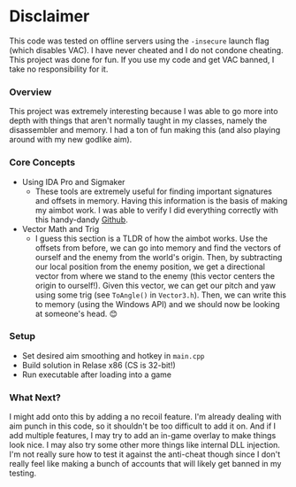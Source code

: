 # **Disclaimer**
This code was tested on offline servers using the `-insecure` launch flag (which disables VAC). I have never cheated and I do not condone cheating. This project was done for fun. If you use my code and get VAC banned, I take no responsibility for it.

### Overview
This project was extremely interesting because I was able to go more into depth with things that aren't normally taught in my classes, namely the disassembler and memory. I had a ton of fun making this (and also playing around with my new godlike aim).

### Core Concepts
- Using IDA Pro and Sigmaker
    - These tools are extremely useful for finding important signatures and offsets in memory. Having this information is the basis of making my aimbot work. I was able to verify I did everything correctly with this handy-dandy [Github](https://github.com/frk1/hazedumper/blob/master/csgo.hpp).
- Vector Math and Trig
    - I guess this section is a TLDR of how the aimbot works. Use the offsets from before, we can go into memory and find the vectors of ourself and the enemy from the world's origin. Then, by subtracting our local position from the enemy position, we get a directional vector from where we stand to the enemy (this vector centers the origin to ourself!). Given this vector, we can get our pitch and yaw using some trig (see `ToAngle()` in `Vector3.h`). Then, we can write this to memory (using the Windows API) and we should now be looking at someone's head. 😊

### Setup
- Set desired aim smoothing and hotkey in `main.cpp`
- Build solution in Relase x86 (CS is 32-bit!)
- Run executable after loading into a game
### What Next?
I might add onto this by adding a no recoil feature. I'm already dealing with aim punch in this code, so it shouldn't be too difficult to add it on. And if I add multiple features, I may try to add an in-game overlay to make things look nice. I may also try some other more things like internal DLL injection. I'm not really sure how to test it against the anti-cheat though since I don't really feel like making a bunch of accounts that will likely get banned in my testing.